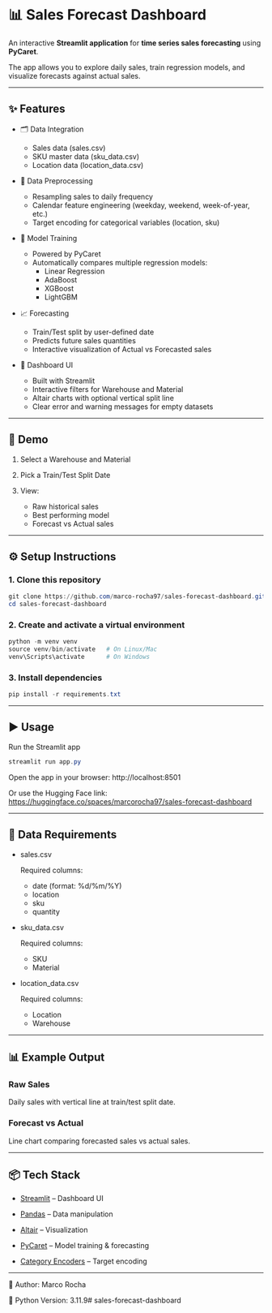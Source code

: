 # 📊 Sales Forecast Dashboard

An interactive **Streamlit application** for **time series sales forecasting** using **PyCaret**.

The app allows you to explore daily sales, train regression models, and visualize forecasts against actual sales.

---

## ✨ Features

- 🗂️ Data Integration
    - Sales data (sales.csv)
    - SKU master data (sku_data.csv)
    - Location data (location_data.csv)

- 🧹 Data Preprocessing
    - Resampling sales to daily frequency
    - Calendar feature engineering (weekday, weekend, week-of-year, etc.)
    - Target encoding for categorical variables (location, sku)

- 🤖 Model Training
    - Powered by PyCaret
    - Automatically compares multiple regression models:
        - Linear Regression
        - AdaBoost
        - XGBoost
        - LightGBM

- 📈 Forecasting
    - Train/Test split by user-defined date
    - Predicts future sales quantities
    - Interactive visualization of Actual vs Forecasted sales

- 🎨 Dashboard UI
    - Built with Streamlit
    - Interactive filters for Warehouse and Material
    - Altair charts with optional vertical split line
    - Clear error and warning messages for empty datasets

---

## 🚀 Demo

1. Select a Warehouse and Material

2. Pick a Train/Test Split Date

3. View:
    - Raw historical sales
    - Best performing model
    - Forecast vs Actual sales

---

## ⚙️ Setup Instructions

### 1. Clone this repository
```powershell
git clone https://github.com/marco-rocha97/sales-forecast-dashboard.git
cd sales-forecast-dashboard
```

### 2. Create and activate a virtual environment
```powershell
python -m venv venv
source venv/bin/activate   # On Linux/Mac
venv\Scripts\activate      # On Windows
```

### 3. Install dependencies
```powershell
pip install -r requirements.txt
```

---

## ▶️ Usage

Run the Streamlit app
```powershell
streamlit run app.py
```
Open the app in your browser: http://localhost:8501

Or use the Hugging Face link: https://huggingface.co/spaces/marcorocha97/sales-forecast-dashboard

---

## 📂 Data Requirements

- sales.csv

    Required columns:
    - date (format: %d/%m/%Y)
    - location
    - sku
    - quantity

- sku_data.csv

    Required columns:
    - SKU
    - Material

- location_data.csv

    Required columns:
    - Location
    - Warehouse

---

## 📊 Example Output

### Raw Sales

Daily sales with vertical line at train/test split date.

### Forecast vs Actual

Line chart comparing forecasted sales vs actual sales.

---

## 📦 Tech Stack

- [Streamlit](https://streamlit.io/) – Dashboard UI

- [Pandas](https://pandas.pydata.org/) – Data manipulation

- [Altair](https://altair-viz.github.io/) – Visualization

- [PyCaret](https://pycaret.org/) – Model training & forecasting

- [Category Encoders](https://contrib.scikit-learn.org/category_encoders/) – Target encoding

---
👤 Author: Marco Rocha

📅 Python Version: 3.11.9#   s a l e s - f o r e c a s t - d a s h b o a r d  
 